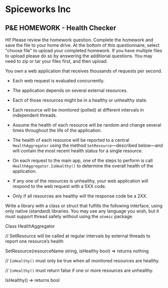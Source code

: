 # Spiceworks Inc
## P&E HOMEWORK - Health Checker
HI! Please review the homework question. Complete the homework and save the file to your home drive. At the bottom of this questionnaire, select "choose file" to upload your completed homework. If you have multiple files to upload please do so by answering the additional questions. You may need to zip or tar your files first, and then upload.

You own a web application that receives thousands of requests per second.

* Each web request is evaluated concurrently.

* The application depends on several external resources.

* Each of those resources might be in a healthy or unhealthy state.

* Each resource will be monitored (polled) at different intervals in independent threads.

* Assume the health of each resource will be random and change several times throughout the life of the application.

* The health of each resource will be reported to a central `HealthAggregator` using the method `SetResource`—described below—and will contain the most recent health status for a single resource.

* On each request to the main app, one of the steps to perform is call `HealthAggregator.IsHealthy()` to determine the overall health of the application.

* If any one of the resources is unhealthy, your web application will respond to the web request with a 5XX code.

* Only if all resources are healthy will the response code be a 2XX.

Write a library with a class or struct that fulfills the following interface, using only native (standard) libraries. You may use any language you wish, but it must support thread safety without using the `atomic` package.

Class HealthAggregator

// SetResource will be called at regular intervals by external threads to report one resource’s health

SetResource(resourceName string, isHealthy bool) => returns nothing

// `IsHealthy()` must only be true when all monitored resources are healthy.

// `IsHealthy()` must return false if one or more resources are unhealthy.

IsHealthy() => returns bool
